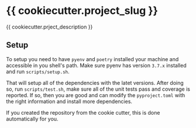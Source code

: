 # {{ cookiecutter.project_slug }}

{{ cookiecutter.prject_description }}

## Setup
To setup you need to have `pyenv` and `poetry` installed your machine and accessible in you
shell's path. Make sure pyenv has version `3.7.x` installed and run `scripts/setup.sh`.

That will setup all of the dependencies with the latet versions. After doing so, run `scripts/test.sh`, make sure all of the unit tests pass and coverage is reported. If so, then you are good and can modify the `pyproject.toml` with the right information and install more dependencies.

If you created the repository from the cookie cutter, this is done automatically for you.
